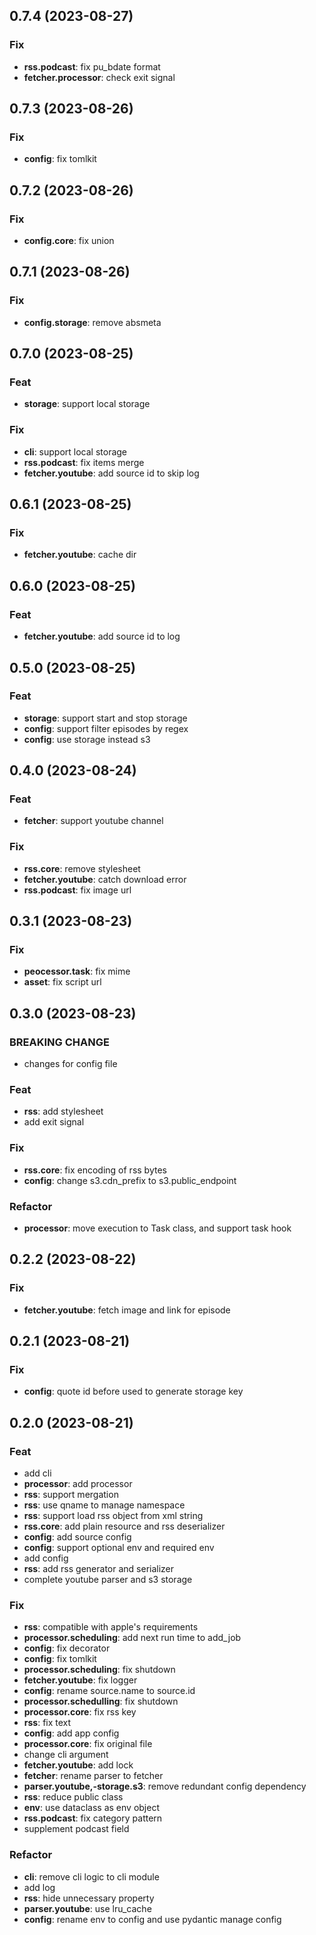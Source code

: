 ## 0.7.4 (2023-08-27)

### Fix

- **rss.podcast**: fix pu_bdate format
- **fetcher.processor**: check exit signal

## 0.7.3 (2023-08-26)

### Fix

- **config**: fix tomlkit

## 0.7.2 (2023-08-26)

### Fix

- **config.core**: fix union

## 0.7.1 (2023-08-26)

### Fix

- **config.storage**: remove absmeta

## 0.7.0 (2023-08-25)

### Feat

- **storage**: support local storage

### Fix

- **cli**: support local storage
- **rss.podcast**: fix items merge
- **fetcher.youtube**: add source id to skip log

## 0.6.1 (2023-08-25)

### Fix

- **fetcher.youtube**: cache dir

## 0.6.0 (2023-08-25)

### Feat

- **fetcher.youtube**: add source id to log

## 0.5.0 (2023-08-25)

### Feat

- **storage**: support start and stop storage
- **config**: support filter episodes by regex
- **config**: use storage instead s3

## 0.4.0 (2023-08-24)

### Feat

- **fetcher**: support youtube channel

### Fix

- **rss.core**: remove stylesheet
- **fetcher.youtube**: catch download error
- **rss.podcast**: fix image url

## 0.3.1 (2023-08-23)

### Fix

- **peocessor.task**: fix mime
- **asset**: fix script url

## 0.3.0 (2023-08-23)

### BREAKING CHANGE

- changes for config file

### Feat

- **rss**: add stylesheet
- add exit signal

### Fix

- **rss.core**: fix encoding of rss bytes
- **config**: change s3.cdn_prefix to s3.public_endpoint

### Refactor

- **processor**: move execution to Task class, and support task hook

## 0.2.2 (2023-08-22)

### Fix

- **fetcher.youtube**: fetch image and link for episode

## 0.2.1 (2023-08-21)

### Fix

- **config**: quote id before used to generate storage key

## 0.2.0 (2023-08-21)

### Feat

- add cli
- **processor**: add processor
- **rss**: support mergation
- **rss**: use qname to manage namespace
- **rss**: support load rss object from xml string
- **rss.core**: add plain resource and rss deserializer
- **config**: add source config
- **config**: support optional env and required env
- add config
- **rss**: add rss generator and serializer
- complete youtube parser and s3 storage

### Fix

- **rss**: compatible with apple's requirements
- **processor.scheduling**: add next run time to add_job
- **config**: fix decorator
- **config**: fix tomlkit
- **processor.scheduling**: fix shutdown
- **fetcher.youtube**: fix logger
- **config**: rename source.name to source.id
- **processor.schedulling**: fix shutdown
- **processor.core**: fix rss key
- **rss**: fix text
- **config**: add app config
- **processor.core**: fix original file
- change cli argument
- **fetcher.youtube**: add lock
- **fetcher**: rename parser to fetcher
- **parser.youtube,-storage.s3**: remove redundant config dependency
- **rss**: reduce public class
- **env**: use dataclass as env object
- **rss.podcast**: fix category pattern
- supplement podcast field

### Refactor

- **cli**: remove cli logic to cli module
- add log
- **rss**: hide unnecessary property
- **parser.youtube**: use lru_cache
- **config**: rename env to config and use pydantic manage config
